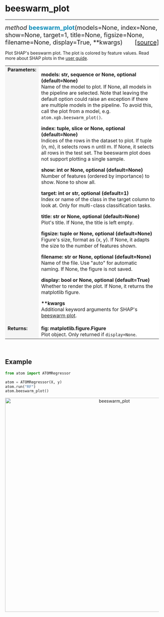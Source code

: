 # beeswarm_plot
---------------

<div style="font-size:20px">
<em>method</em> <strong style="color:#008AB8">beeswarm_plot</strong>(models=None,
index=None, show=None, target=1, title=None, figsize=None, filename=None,
display=True, **kwargs)
<span style="float:right">
<a href="https://github.com/tvdboom/ATOM/blob/master/atom/plots.py#L2735">[source]</a>
</span>
</div>

Plot SHAP's beeswarm plot. The plot is colored by feature values.
Read more about SHAP plots in the [user guide](../../../user_guide/plots/#shap).

<table style="font-size:16px">
<tr>
<td width="20%" style="vertical-align:top; background:#F5F5F5;"><strong>Parameters:</strong></td>
<td width="80%" style="background:white;">
<p>
<strong>models: str, sequence or None, optional (default=None)</strong><br>
Name of the model to plot. If None, all models in the pipeline are
selected. Note that leaving the default option could raise an
exception if there are multiple models in the pipeline. To avoid
this, call the plot from a model, e.g. <code>atom.xgb.beeswarm_plot()</code>.
</p>
<p>
<strong>index: tuple, slice or None, optional (default=None)</strong><br>
Indices of the rows in the dataset to plot. If tuple (n, m), it selects
rows n until m. If None, it selects all rows in the test set. The beeswarm
plot does not support plotting a single sample.
</p>
<p>
<strong>show: int or None, optional (default=None)</strong><br>
Number of features (ordered by importance) to show. None to show all.
</p>
<p>
<strong>target: int or str, optional (default=1)</strong><br>
Index or name of the class in the target column to look at. Only
for multi-class classification tasks.
</p>
<p>
<strong>title: str or None, optional (default=None)</strong><br>
Plot's title. If None, the title is left empty.
</p>
<p>
<strong>figsize: tuple or None, optional (default=None)</strong><br>
Figure's size, format as (x, y). If None, it adapts the size to the
number of features shown.
</p>
<p>
<strong>filename: str or None, optional (default=None)</strong><br>
Name of the file. Use "auto" for automatic naming.
If None, the figure is not saved.
</p>
<p>
<strong>display: bool or None, optional (default=True)</strong><br>
Whether to render the plot. If None, it returns the matplotlib figure.
</p>
<p>
<strong>**kwargs</strong><br>
Additional keyword arguments for SHAP's <a href="https://shap.readthedocs.io/en/latest/generated/shap.plots.beeswarm.html">beeswarm plot</a>.
</p>
</td>
</tr>
<tr>
<td width="20%" style="vertical-align:top; background:#F5F5F5;"><strong>Returns:</strong></td>
<td width="80%" style="background:white;">
<strong>fig: matplotlib.figure.Figure</strong><br>
Plot object. Only returned if <code>display=None</code>.
</td>
</tr>
</table>
<br />



## Example

```python
from atom import ATOMRegressor

atom = ATOMRegressor(X, y)
atom.run("RF")
atom.beeswarm_plot()
```
<div align="center">
    <img src="../../../img/plots/beeswarm_plot.png" alt="beeswarm_plot" width="700" height="700"/>
</div>
